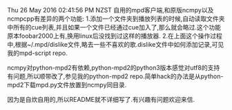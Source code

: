 Thu 26 May 2016 02:41:56 PM NZST
自用的mpd客户端,和原版ncmpy以及ncmpcpp有差异的两个功能:
1.添加一个文件夹到播放列表的时候,自动读取文件夹中所有的cue列表,并且如果一个文件已经通过cue加入了,那么就会略过.这个功能原本foobar2000上有,换用linux后没找到过这样的播放器.
2.在上面这个操作过程中,根据~/.mpd/dislike文件,略去一些不喜欢的歌.dislike文件中如何添加记录,可见我的mpd-script repo.

ncmpy对python-mpd2有依赖,python-mpd2的python3版本感觉对utf8的支持有问题,所以顺带改了,参见我的python-mpd2 repo.简单hack的办法是从python-mpd2下载mpd.py文件放置到ncmpy同目录.

因为是自炊自用的,所以README就不详细写了.有兴趣有问题欢迎来信.
